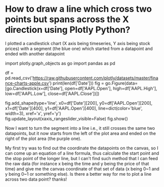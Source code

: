 
# How to draw a line which cross two points but spans across the X direction using Plotly Python?

I plotted a candlestick chart (X axis being timeseries, Y axis being stock prices) with a segment (the blue one) which started from a datapoint and ended with another datapoint

import plotly.graph_objects as go
import pandas as pd

df = pd.read_csv('https://raw.githubusercontent.com/plotly/datasets/master/finance-charts-apple.csv')
print(len(df['Date']))
fig = go.Figure(data=[go.Candlestick(x=df['Date'],
                open=df['AAPL.Open'],
                high=df['AAPL.High'],
                low=df['AAPL.Low'],
                close=df['AAPL.Close'])])

fig.add_shape(type='line',
              x0=df['Date'][200], y0=df['AAPL.Open'][200],
              x1=df['Date'][400], y1=df['AAPL.Open'][400],
              line=dict(color='blue', width=3),
              xref='x', yref='y')
fig.update_layout(xaxis_rangeslider_visible=False)
fig.show()

Now I want to turn the segment into a line i.e., it still crosses the same two datapoints, but it now starts from the left of the plot area and ended on the right of the plot area (the purple one).

My first try was to find out the coordinate the datapoints on the canvas, so I can come up an equation of a line formula, thus calculate the start point and the stop point of the longer line, but I can't find such method that I can feed the raw data (for instance x being the time and y being the price of that time) and give me the canvas coordinate of that set of data (x being 0~1 and y being 0~1 or something else).
Is there a better way for me to plot a line across two data point? thanks!

        